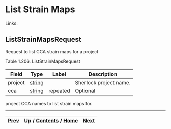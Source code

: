 
# List Strain Maps

Links:

## ListStrainMapsRequest

Request to list CCA strain maps for a project

Table 1.206. ListStrainMapsRequest

Field| Type| Label| Description  
---|---|---|---  
project| [string](ch01s11.md "gRPC Scalar Value Types")|  | Sherlock project name.   
cca| [string](ch01s11.md "gRPC Scalar Value Types")| repeated| Optional
project CCA names to list strain maps for.  
  
  

* * *

[Prev](ch01s09s10s03.md) | [Up](ch01s09.md) / [Contents](index.md) / [Home](../../index.htm)|  [Next](ch01s09s11s02.md)  
---|---|---

